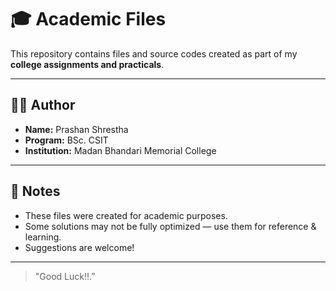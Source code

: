 # 🎓 Academic Files

This repository contains files and source codes created as part of my **college assignments and practicals**.

---

## 👨‍🎓 Author

- **Name:** Prashan Shrestha  
- **Program:** BSc. CSIT
- **Institution:** Madan Bhandari Memorial College

---

## 📌 Notes

- These files were created for academic purposes.
- Some solutions may not be fully optimized — use them for reference & learning.
- Suggestions are welcome!

---


> "Good Luck!!.”

